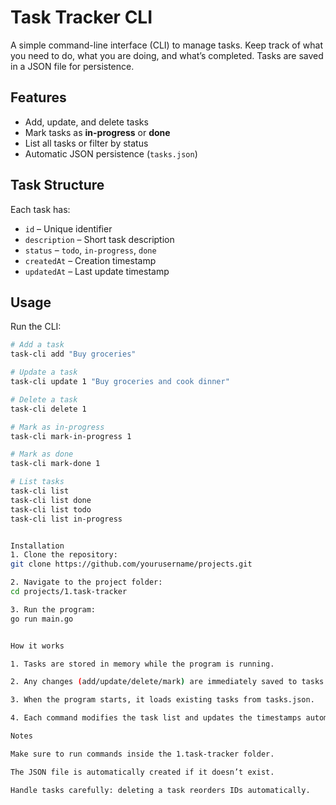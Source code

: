 # Task Tracker CLI

A simple command-line interface (CLI) to manage tasks. Keep track of what you need to do, what you are doing, and what’s completed. Tasks are saved in a JSON file for persistence.

## Features

- Add, update, and delete tasks
- Mark tasks as **in-progress** or **done**
- List all tasks or filter by status
- Automatic JSON persistence (`tasks.json`)

## Task Structure

Each task has:

- `id` – Unique identifier
- `description` – Short task description
- `status` – `todo`, `in-progress`, `done`
- `createdAt` – Creation timestamp
- `updatedAt` – Last update timestamp

## Usage

Run the CLI:

```bash
# Add a task
task-cli add "Buy groceries"

# Update a task
task-cli update 1 "Buy groceries and cook dinner"

# Delete a task
task-cli delete 1

# Mark as in-progress
task-cli mark-in-progress 1

# Mark as done
task-cli mark-done 1

# List tasks
task-cli list
task-cli list done
task-cli list todo
task-cli list in-progress


Installation
1. Clone the repository:
git clone https://github.com/yourusername/projects.git

2. Navigate to the project folder:
cd projects/1.task-tracker

3. Run the program:
go run main.go


How it works

1. Tasks are stored in memory while the program is running.

2. Any changes (add/update/delete/mark) are immediately saved to tasks.json using JSON persistence.

3. When the program starts, it loads existing tasks from tasks.json.

4. Each command modifies the task list and updates the timestamps automatically.

Notes

Make sure to run commands inside the 1.task-tracker folder.

The JSON file is automatically created if it doesn’t exist.

Handle tasks carefully: deleting a task reorders IDs automatically.